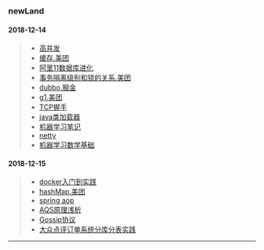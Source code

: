 ### newLand

#### 2018-12-14
>+ [高并发][]  
>+ [缓存.美团][]  
>+ [阿里11数据库进化][]  
>+ [事务隔离级别和锁的关系.美团][]  
>+ [dubbo.掘金][]  
>+ [g1.美团][]  
>+ [TCP握手][]  
>+ [java类加载器][]  
>+ [机器学习笔记][]  
>+ [netty][]
>+ [机器学习数学基础][]

#### 2018-12-15
>+ [docker入门到实践][]  
>+ [hashMap.美团][]
>+ [spring aop][]
>+ [AQS原理浅析][]
>+ [Gossip协议][]
>+ [大众点评订单系统分库分表实践][]


---

[//]:  2018-12-14

[高并发]: https://gitbook.cn/books/5b625e94daf78a4dc2deacce/index.html  
[缓存.美团]: https://tech.meituan.com/cache_about.html  
[阿里11数据库进化]: https://yq.aliyun.com/articles/321080  
[事务隔离级别和锁的关系.美团]: https://tech.meituan.com/innodb_lock.html  
[dubbo.掘金]: https://juejin.im/post/5ab09943f265da238f125ee8  
[g1.美团]: https://tech.meituan.com/g1.html  
[TCP握手]: https://www.jianshu.com/p/9968b16b607e  
[java类加载器]: https://blog.csdn.net/javazejian/article/details/73413292  
[机器学习笔记]: https://github.com/fengdu78/Coursera-ML-AndrewNg-Notes  
[netty]: https://waylau.com/netty-4-user-guide/Architectural%20Overview/Summary.html  
[机器学习数学基础]: https://zhuanlan.zhihu.com/p/25197792  

[//]:  2018-12-15  

[hashMap.美团]: https://tech.meituan.com/java_hashmap.html
[docker入门到实践]: https://yeasy.gitbooks.io/docker_practice/compose/usage.html
[spring aop]: http://blog.longjiazuo.com/archives/1606
[AQS原理浅析]: http://ifeve.com/java-special-troops-aqs/
[Gossip协议]: https://www.jianshu.com/p/3aa9a109072c
[大众点评订单系统分库分表实践]: https://tech.meituan.com/dianping_order_db_sharding.html